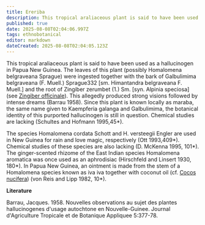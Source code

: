 ```yaml
---
title: Ereriba
description: This tropical araliaceous plant is said to have been used as a hallucinogen in Papua New Guinea. The leaves of this plant (possibly Homalomena belgraveana...
published: true
date: 2025-08-08T02:04:06.997Z
tags: ethnobotanical
editor: markdown
dateCreated: 2025-08-08T02:04:05.123Z
---
```


This tropical araliaceous plant is said to have been used as a hallucinogen in Papua New Guinea. The leaves of this plant (possibly Homalomena belgraveana Sprague) were ingested together with the bark of Galbulimima belgraveana (F. Muell.) Sprague332 [sm. Himantandra belgraveana F. Muell.] and the root of Zingiber zerumbet (1.) Sm. [syn. Alpinia speciosa] (see [Zingiber officinale](/en/zingiber-officinale)). This allegedly produced strong visions followed by intense dreams (Barrau 1958). Since this plant is known locally as maraba, the same name given to Kaempferia galanga and Galbulimima, the botanical identity of this purported hallucinogen is still in question. Chemical studies are lacking (Schultes and Hofmann 1995,45*).

The species Homalomena cordata Schott and H. versteegii Engler are used in New Guinea for rain and love magic, respectively (Ott 1993,409*). Chemical studies of these species are also lacking (D. McKenna 1995, 101*). The ginger-scented rhizome of the East Indian species Homalomena aromatica was once used as an aphrodisiac (Hirschfeld and Linsert 1930, 180*). In Papua New Guinea, an ointment is made from the stem of a Homalomena species known as iva iva together with coconut oil (cf. [Cocos nucifera](/en/cocos-nucifera)) (von Reis and Lipp 1982, 10*).

**Literature**

Barrau, Jacques. 1958. Nouvelles observations au sujet des plantes hallucinogenes d'usage autochtone en Nouvelle-Guinee. Journal d'Agriculture Tropicale et de Botanique Appliquee 5:377-78.